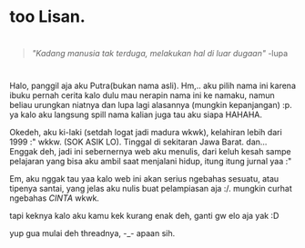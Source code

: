 # too Lisan.
#
>  _"Kadang manusia tak terduga, melakukan hal di luar dugaan"_
> -lupa 
#
#
Halo, panggil aja aku Putra(bukan nama asli). 
Hm,.. aku pilih nama ini karena ibuku pernah cerita kalo dulu mau nerapin nama ini ke namaku, namun beliau urungkan niatnya dan lupa lagi alasannya (mungkin kepanjangan) :p. ya kalo aku langsung spill nama kalian juga tau aku siapa HAHAHA.

Okedeh, aku ki-laki (setdah logat jadi madura wkwk), kelahiran lebih dari 1999 :" wkkw. (SOK ASIK LO). Tinggal di sekitaran Jawa Barat. dan... Enggak deh, jadi ini sebernernya web aku menulis, dari keluh kesah sampe pelajaran yang bisa aku ambil saat menjalani hidup, itung itung jurnal yaa :"

Em, aku nggak tau yaa kalo web ini akan serius ngebahas sesuatu, atau tipenya santai, yang jelas aku nulis buat pelampiasan aja :/. mungkin curhat ngebahas _CINTA_ wkwk.

tapi keknya kalo aku kamu kek kurang enak deh, ganti gw elo aja yak :D

yup gua mulai deh threadnya, -_- apaan sih.
